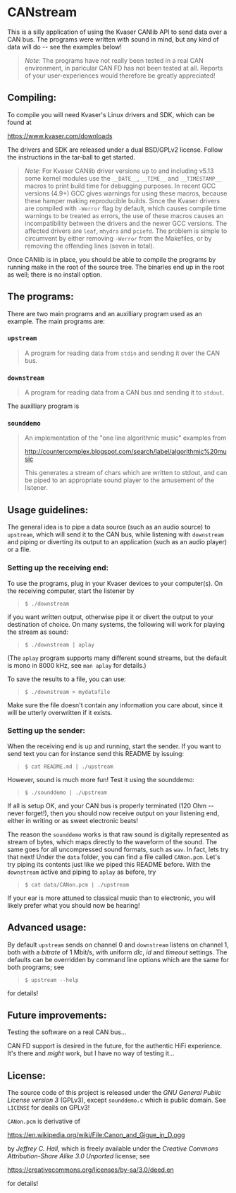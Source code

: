 # CANstream

This is a silly application of using the Kvaser CANlib API to send data over
a CAN bus.  The programs were written with sound in mind, but any kind of
data will do -- see the examples below!

> *Note:* The programs have not really been tested in a real CAN environment,
> in paricular CAN FD has not been tested at all. Reports of your
> user-experiences would therefore be greatly appreciated!

## Compiling:

To compile you will need Kvaser's Linux drivers and SDK, which can be found at

  https://www.kvaser.com/downloads

The drivers and SDK are released under a dual BSD/GPLv2 license. Follow the
instructions in the tar-ball to get started.

> *Note:* For Kvaser CANlib driver versions up to and including v5.13 some
> kernel modules use the `__DATE__`, `__TIME__` and `__TIMESTAMP__` macros to
> print build time for debugging purposes.  In recent GCC versions (4.9+) GCC
> gives warnings for using these macros, because these hamper making
> reproducible builds.  Since the Kvaser drivers are compiled with `-Werror`
> flag by default, which causes compile time warnings to be treated as errors,
> the use of these macros causes an incompatibility between the drivers and the
> newer GCC versions.  The affected drivers are `leaf`, `mhydra` and `pciefd`.
> The problem is simple to circumvent by either removing `-Werror` from the
> Makefiles, or by removing the offending lines (seven in total).

Once CANlib is in place, you should be able to compile the programs by running
make in the root of the source tree.  The binaries end up in the root as well;
there is no install option.


## The programs:

There are two main programs and an auxilliary program used as an example.  The
main programs are:

### `upstream`

> A program for reading data from `stdin` and sending it over the CAN bus.

### `downstream`

> A program for reading data from a CAN bus and sending it to `stdout`.

The auxilliary program is

### `sounddemo`

> An implementation of the "one line algorithmic music" examples from
>
>    http://countercomplex.blogspot.com/search/label/algorithmic%20music
>
> This generates a stream of chars which are written to stdout, and can be
> piped to an appropriate sound player to the amusement of the listener.


## Usage guidelines:

The general idea is to pipe a data source (such as an audio source) to
`upstream`, which will send it to the CAN bus, while listening with
`downstream` and piping or diverting its output to an application (such as
 an audio player) or a file.

### Setting up the receiving end:

To use the programs, plug in your Kvaser devices to your computer(s). On the
receiving computer, start the listener by

> `$ ./downstream`

if you want written output, otherwise pipe it or divert the output to your
destination of choice.  On many systems, the following will work for playing
the stream as sound:

> `$ ./downstream | aplay`

(The `aplay` program supports many different sound streams, but the default is
mono in 8000 kHz, see `man aplay` for details.)

To save the results to a file, you can use:

>  `$ ./downstream > mydatafile`

Make sure the file doesn't contain any information you care about, since it
will be utterly overwritten if it exists.


### Setting up the sender:

When the receiving end is up and running, start the sender.  If you want to
send text you can for instance send this README by issuing:

>  `$ cat README.md | ./upstream`

However, sound is much more fun!  Test it using the sounddemo:

>  `$ ./sounddemo | ./upstream`

If all is setup OK, and your CAN bus is properly terminated (120 Ohm -- never
forget!), then you should now receive output on your listening end, either in
writing or as sweet electronic beats!

The reason the `sounddemo` works is that raw sound is digitally represented as
stream of bytes, which maps directly to the waveform of the sound.  The same
goes for all uncompressed sound formats, such as `wav`. In fact, lets try that
next!  Under the `data` folder, you can find a file called `CANon.pcm`.  Let's
try piping its contents just like we piped this README before.  With the
`downstream` active and piping to `aplay` as before, try

>  `$ cat data/CANon.pcm | ./upstream`

If your ear is more attuned to classical music than to electronic, you will
likely prefer what you should now be hearing!


## Advanced usage:

By default `upstream` sends on channel 0 and `downstream` listens on channel 1,
both with a *bitrate* of 1 Mbit/s,  with uniform *dlc*, *id* and *timeout*
settings.  The defaults can be overridden by command line options which are
the same for both programs; see

>  `$ upstream --help`

for details!


## Future improvements:

Testing the software on a real CAN bus...

CAN FD support is desired in the future, for the authentic HiFi experience.
It's there and *might* work, but I have no way of testing it...


## License:

The source code of this project is released under the *GNU General Public
License version 3* (GPLv3), except `sounddemo.c` which is public domain.
See `LICENSE` for deails on GPLv3!

`CANon.pcm` is derivative of

  https://en.wikipedia.org/wiki/File:Canon_and_Gigue_in_D.ogg

by *Jeffrey C. Hall*, which is freely available under the *Creative Commons
Attribution-Share Alike 3.0 Unported* license; see

  https://creativecommons.org/licenses/by-sa/3.0/deed.en

for details!
